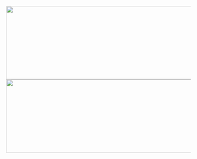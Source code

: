 <img height="200em" width="1000em" src="https://github-readme-stats-eight-theta.vercel.app/api?username=LAWAGGG&show_icons=true&theme=tokyonight&include_all_commits=true&count_private=true">
<img height="200em" width="855em" src="https://github-readme-stats.vercel.app/api/top-langs/?username=LAWAGGG&layout=compact&theme=tokyonight"> 
